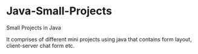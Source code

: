 # Java-Small-Projects
Small Projects in Java

It comprises of different mini projects using java that contains form layout, client-server chat form etc.

